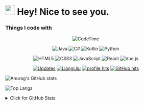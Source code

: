 <h1><img src="https://emojis.slackmojis.com/emojis/images/1531849430/4246/blob-sunglasses.gif?1531849430" width="30"/> Hey! Nice to see you.</h1>

<!-- CodeTime -->
<h3>Things I code with</h3>
<p align="center">
    <img alt = "CodeTime" src="https://img.shields.io/endpoint?style=flat&url=https://codetime-api.datreks.com/badge/1664?logoColor=white%26project=%26recentMS=0%26showProject=false"/>
</p>
<!-- code https://github.com/Ileriayo/markdown-badges -->

<p align="center">
  <img alt="Java" src="https://img.shields.io/badge/java-%23ED8B00.svg?style=for-the-badge&logo=java&logoColor=white" />
  <img alt="C#" src="https://img.shields.io/badge/c%23-%23239120.svg?style=for-the-badge&logo=c-sharp&logoColor=white" /> 
  <img alt="Kotlin" src="https://img.shields.io/badge/kotlin-%230095D5.svg?style=for-the-badge&logo=kotlin&logoColor=white" />
  <img alt="Python" src="https://img.shields.io/badge/python-3670A0?style=for-the-badge&logo=python&logoColor=ffdd54" />
</p>
<p align="center">
  <img alt="HTML5" src="https://img.shields.io/badge/html5-%23E34F26.svg?style=for-the-badge&logo=html5&logoColor=white" />
  <img alt="CSS3" src="https://img.shields.io/badge/css3-%231572B6.svg?style=for-the-badge&logo=css3&logoColor=white" /> 
  <img alt="JavaScript" src="https://img.shields.io/badge/javascript-%23323330.svg?style=for-the-badge&logo=javascript&logoColor=%23F7DF1E" />
  <img alt="React" src="https://img.shields.io/badge/react-%2320232a.svg?style=for-the-badge&logo=react&logoColor=%2361DAFB" />  
  <img alt="Vue.js" src="https://img.shields.io/badge/vuejs-%2335495e.svg?style=for-the-badge&logo=vuedotjs&logoColor=%234FC08D" />
</p>

<!--   -->
<p align="center">
    <a href="https://github.com/LiangLliu?tab=followers" target="_blank"><img alt="Updates" src="https://img.shields.io/badge/--000000?style=flat-square&logo=RSS&logoColor=white"></a>
    <a href="https://github.com/LiangLliu" target="_blank"><img alt="LiangLliu" src="https://badges.pufler.dev/visits/LiangLliu/LiangLliu?logo=GitHub&label=visits&color=success&logoColor=white&style=flat-square"/></a>
    <a href="https://github.com/LiangLliu" target="_blank"><img alt="profile hits" src="https://img.shields.io/jsdelivr/gh/hw/LiangLliu/LiangLliu?label=hits&style=flat-square"></a>
    <a href="https://github.com/LiangLliu/LiangLliu" target="_blank"><img alt="GitHub hits" src="https://img.shields.io/github/last-commit/LiangLliu/LiangLliu?label=profile%20updated&style=flat-square"></a>
</p>

![Anurag's GitHub stats](https://github-readme-stats-4ygfr26fr-lianglliu.vercel.app/api?username=LiangLliu&count_private=true&show_icons=true) 

![Top Langs](https://github-readme-stats-4ygfr26fr-lianglliu.vercel.app/api/top-langs/?username=LiangLliu&layout=compact&langs_count=10)


<details>
<summary>Click for GitHub Stats</summary>
<p align="center">
  <img alt = "CodeTime" src="https://img.shields.io/endpoint?style=flat&url=https://codetime-api.datreks.com/badge/1664?logoColor=white%26project=%26recentMS=0%26showProject=false"/>
  <br>
  <img alt = "Top Language" src="https://github-readme-stats-4ygfr26fr-lianglliu.vercel.app/api/wakatime?username=LiangLliu"/>
</p>
</details>

